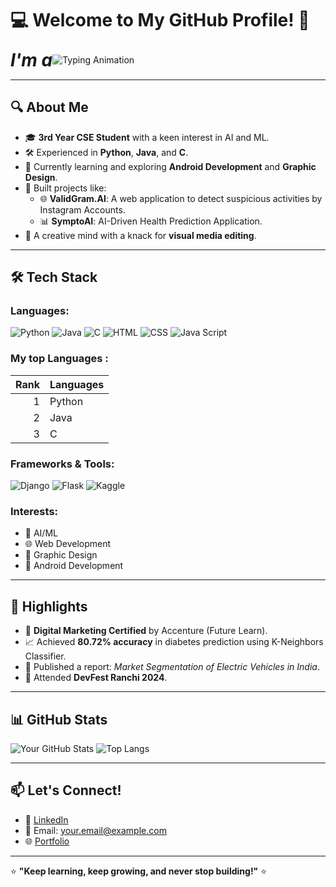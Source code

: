 # 💻 Welcome to My GitHub Profile! 🚀

<div align="center" style="display: flex; align-items: center;">
  <h1 style="margin: 0;"><i>I'm a </i></h1>
  <img src="https://readme-typing-svg.demolab.com?font=Fira+Code&size=24&pause=1000&color=F75C7E&center=true&vCenter=true&width=500&lines=Coder;Developer;Machine+Learning+Enthusiast;Creative+Designer;Welcome+to+My+World!" alt="Typing Animation" />
</div>

---

## 🔍 About Me

- 🎓 **3rd Year CSE Student** with a keen interest in AI and ML.
- 🛠️ Experienced in **Python**, **Java**, and **C**.
- 🌟 Currently learning and exploring **Android Development** and **Graphic Design**.
- 🤖 Built projects like:
  - 🌐 **ValidGram.AI**: A web application to detect suspicious activities by Instagram Accounts.
  - 📊 **SymptoAI**: AI-Driven Health Prediction Application.
- 🎨 A creative mind with a knack for **visual media editing**.

---

## 🛠️ Tech Stack

### Languages:
![Python](https://img.shields.io/badge/Python-3776AB?style=for-the-badge&logo=python&logoColor=white)
![Java](https://img.shields.io/badge/Java-007396?style=for-the-badge&logo=java&logoColor=white)
![C](https://img.shields.io/badge/C-00599C?style=for-the-badge&logo=c&logoColor=white)
![HTML](https://img.shields.io/badge/C-00599C?style=for-the-badge&logo=html&logoColor=white)
![CSS](https://img.shields.io/badge/C-00599C?style=for-the-badge&logo=css&logoColor=white)
![Java Script](https://img.shields.io/badge/C-00599C?style=for-the-badge&logo=js&logoColor=white)

### My top Languages :

| Rank | Languages |
|-----:|-----------|
|     1| Python    |
|     2| Java      |
|     3| C         |

### Frameworks & Tools:
![Django](https://img.shields.io/badge/Django-092E20?style=for-the-badge&logo=django&logoColor=white)
![Flask](https://img.shields.io/badge/Flask-000000?style=for-the-badge&logo=flask&logoColor=white)
![Kaggle](https://img.shields.io/badge/Kaggle-20BEFF?style=for-the-badge&logo=kaggle&logoColor=white)

### Interests:
- 🤖 AI/ML
- 🌐 Web Development
- 🎨 Graphic Design
- 📱 Android Development

---

## 🌟 Highlights

- 🏅 **Digital Marketing Certified** by Accenture (Future Learn).
- 📈 Achieved **80.72% accuracy** in diabetes prediction using K-Neighbors Classifier.
- 📑 Published a report: *Market Segmentation of Electric Vehicles in India*.
- 🌟 Attended **DevFest Ranchi 2024**.

---

## 📊 GitHub Stats

![Your GitHub Stats](https://github-readme-stats.vercel.app/api?username=YourGitHubUsername&show_icons=true&theme=radical)
![Top Langs](https://github-readme-stats.vercel.app/api/top-langs/?username=YourGitHubUsername&layout=compact&theme=radical)

---

## 📫 Let's Connect!

- 💼 [LinkedIn](https://www.linkedin.com/in/yourprofile)
- 📧 Email: your.email@example.com
- 🌐 [Portfolio](https://yourportfolio.com)

---

⭐ **"Keep learning, keep growing, and never stop building!"** ⭐
